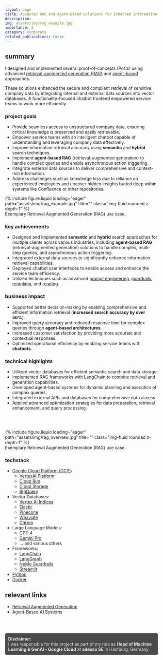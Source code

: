 ```yaml
---
layout: page
title: Advanced RAG and Agent-Based Solutions for Enhanced Information Retrieval
description: 
img: assets/img/rag_example.jpg
importance: 1
category: corporate
related_publications: false
---
```


## summary

I designed and implemented several proof-of-concepts (PoCs) using advanced <a href="https://cloud.google.com/use-cases/retrieval-augmented-generation?hl=en">retrieval-augmented generation (RAG)</a> and <a href="https://www.mckinsey.com/capabilities/mckinsey-digital/our-insights/why-agents-are-the-next-frontier-of-generative-ai">agent-based</a> approaches. 

These solutions enhanced the secure and compliant retrieval of sensitive company data by integrating internal and external data sources into vector databases. A functionality-focused chatbot frontend empowered service teams to work more efficiently.

### project goals

- Provide seamless access to unstructured company data, ensuring critical knowledge is preserved and easily retrievable.  
- Empower service teams with an intelligent chatbot capable of understanding and leveraging company data effectively.  
- Improve information retrieval accuracy using **semantic** and **hybrid** search techniques.  
- Implement **agent-based RAG** (retrieval-augmented generation) to handle complex queries and enable asynchronous action triggering.  
- Integrate external data sources to deliver comprehensive and context-rich information.  
- Address challenges such as knowledge loss due to reliance on experienced employees and uncover hidden insights buried deep within systems like Confluence or other repositories.

<div class="row">
    <div class="col-sm mt-3 mt-md-0">
        {% include figure.liquid loading="eager" path="assets/img/rag_example.jpg" title="" class="img-fluid rounded z-depth-1" %}
    </div>
</div>
<div class="caption">
    Exemplary Retrieval Augmented Generation (RAG) use case.
</div>

### key achievements

- Designed and implemented **semantic** and **hybrid** search approaches for multiple clients across various industries, including **agent-based RAG** (retrieval-augmented generation) solutions to handle complex, multi-step queries, and asynchronous action triggering.  
- Integrated external data sources to significantly enhance information retrieval capabilities.  
- Deployed chatbot user interfaces to enable access and enhance the service team efficiency.  
- Utilized techniques such as advanced [prompt engineering](https://en.wikipedia.org/wiki/Prompt_engineering), [guardrails](https://towardsdatascience.com/safeguarding-llms-with-guardrails-4f5d9f57cff2), [reranking](https://developer.nvidia.com/blog/enhancing-rag-pipelines-with-re-ranking/), and [rerating](https://cloud.google.com/vertex-ai/generative-ai/docs/models/side-by-side-eval).  


### business impact

- Supported better decision-making by enabling comprehensive and efficient information retrieval (**increased search accuracy by over 50%**).  
- Improved query accuracy and reduced response time for complex queries through **agent-based architectures**.  
- Increased customer satisfaction by providing more accurate and contextual responses.  
- Optimized operational efficiency by enabling service teams with **chatbots**.


### technical highlights

- Utilized vector databases for efficient semantic search and data storage.
- Implemented RAG frameworks with [LangChain](https://www.langchain.com/) to combine retrieval and generation capabilities.
- Developed agent-based systems for dynamic planning and execution of complex queries.
- Integrated external APIs and databases for comprehensive data access.
- Applied advanced optimization strategies for data preparation, retrieval enhancement, and query processing.

<br><br>
<div class="row">
    <div class="col-sm mt-3 mt-md-0">
        {% include figure.liquid loading="eager" path="assets/img/rag_overview.jpg" title="" class="img-fluid rounded z-depth-1" %}
    </div>
</div>
<div class="caption">
    Exemplary Retrieval Augmented Generation (RAG) use case.
</div>

### techstack

- [Google Cloud Platform (GCP)](https://cloud.google.com/):
    - [VertexAI Platform](https://cloud.google.com/vertex-ai)
    - [Cloud Run](https://cloud.google.com/run)
    - [Cloud Storage](https://cloud.google.com/storage)
    - [BigQuery](https://cloud.google.com/bigquery)
- Vector Databases:
    - [Vertex AI Indices](https://cloud.google.com/vertex-ai/docs/vector-search/overview)
    - [Elastic](https://www.elastic.co/)
    - [Pinecone](https://www.pinecone.io/)
    - [Weaviate](https://weaviate.io/)
    - [Chrom](https://www.trychroma.com/)
- Large Language Models:
    - [GPT-4](https://openai.com/gpt-4)
    - [Gemini Pro](https://deepmind.google/technologies/gemini/pro/)
    - ... and various others
- Frameworks:
    - [LangChain](https://www.langchain.com/)
    - [LangGraph](https://www.langchain.com/langgraph)
    - [NeMo Guardrails](https://github.com/NVIDIA/NeMo-Guardrails)
    - [Streamlit](https://streamlit.io/)
- [Python](https://www.python.org/)
- [Docker](https://www.docker.com/)

## relevant links

- [Retrieval Augmented Generation](https://cloud.google.com/use-cases/retrieval-augmented-generation?hl=en)
- [Agent-Based AI Systems](https://www.mckinsey.com/capabilities/mckinsey-digital/our-insights/why-agents-are-the-next-frontier-of-generative-ai)

<br><br>
<div style="background-color: #4a4a4a; color: #e6e6e6; padding: 10px; border-radius: 5px;">
  <b>Disclaimer:</b><br>
  I was responsible for this project as part of my role as <b>Head of Machine Learning & GenAI - Google Cloud</b> at
  <a href="https://www.adesso.de/en/" style="color: #e6e6e6; text-decoration: none; font-weight: bold;">
    adesso SE
  </a>
  in Hamburg, Germany.
</div>
